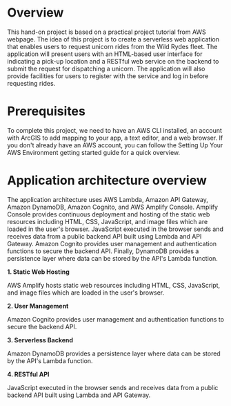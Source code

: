 <h1>Overview</h1>

<p>This hand-on project is based on a practical project tutorial from AWS webpage. The idea of this project is to create a serverless web application that enables users to request unicorn rides from the Wild Rydes fleet. The application will present users with an HTML-based user interface for indicating a pick-up location and a RESTful web service on the backend to submit the request for dispatching a unicorn. The application will also provide facilities for users to register with the service and log in before requesting rides.</p>

<h1>Prerequisites</h1>

<p>To complete this project, we need to have an AWS CLI installed, an account with ArcGIS to add mapping to your app, a text editor, and a web browser. If you don't already have an AWS account, you can follow the Setting Up Your AWS Environment getting started guide for a quick overview.</p>

<h1>Application architecture overview</h1>

<p>The application architecture uses AWS Lambda, Amazon API Gateway, Amazon DynamoDB, Amazon Cognito, and AWS Amplify Console. Amplify Console provides continuous deployment and hosting of the static web resources including HTML, CSS, JavaScript, and image files which are loaded in the user's browser. JavaScript executed in the browser sends and receives data from a public backend API built using Lambda and API Gateway. Amazon Cognito provides user management and authentication functions to secure the backend API. Finally, DynamoDB provides a persistence layer where data can be stored by the API's Lambda function.</p>

<p><i_mg alt="Image" title="icon" src="Serverless_WebApplication.png" /></p>

<strong>1. Static Web Hosting</strong>
<p>AWS Amplify hosts static web resources including HTML, CSS, JavaScript, and image files which are loaded in the user's browser.</p>

<strong>2. User Management</strong>
<p>Amazon Cognito provides user management and authentication functions to secure the backend API.</p>

<strong>3. Serverless Backend</strong>
<p>Amazon DynamoDB provides a persistence layer where data can be stored by the API's Lambda function.</p>

<strong>4. RESTful API</strong>
<p>JavaScript executed in the browser sends and receives data from a public backend API built using Lambda and API Gateway.</p>